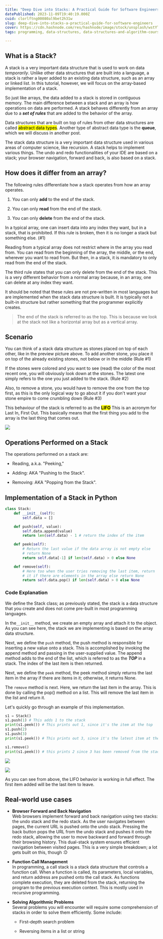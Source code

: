 ```yaml
---
title: "Deep Dive into Stacks: A Practical Guide for Software Engineers"
datePublished: 2023-11-09T19:40:19.000Z
cuid: clorlftng00080al9bet2h31w
slug: deep-dive-into-stacks-a-practical-guide-for-software-engineers
cover: https://cdn.hashnode.com/res/hashnode/image/stock/unsplash/wstYTyWtGac/upload/d1ae6fdfc834744111ba65a912501eb4.jpeg
tags: programming, data-structures, data-structures-and-algorithm-course

---
```


## What is a Stack?

A stack is a very important data structure that is used to work on data *temporarily*. Unlike other data structures that are built into a language, a stack is rather a layer added to an existing data structure, such as an array or linked list. In this tutorial, however, we will focus on the array-based implementation of a stack.

So just like arrays, the data added to a stack is stored in contiguous memory. The main difference between a stack and an array is how operations on data are performed. A stack behaves differently from an array due to a ***set of rules*** that are added to the behavior of the array.

Data structures that are built on top of rules from other data structures are called <mark>abstract data types</mark>. Another type of abstract data type is the **queue**, which we will discuss in another post.

The stack data structure is a very important data structure used in various areas of computer science, like recursion. A stack helps to implement various things. The undo and redo functionalities of your IDE are based on a stack; your browser navigation, forward and back, is also based on a stack.

## How does it differ from an array?

The following rules differentiate how a stack operates from how an array operates.

1. You can only **add** to the end of the stack.
    
2. You can only **read** from the end of the stack.
    
3. You can only **delete** from the end of the stack.
    

In a typical array, one can insert data into any index they want, but in a stack, that is prohibited. If this rule is broken, then it is no longer a stack but something else. (#1)

Reading from a typical array does not restrict where in the array you read from. You can read from the beginning of the array, the middle, or the end, wherever you want to read from. But then, in a stack, it is mandatory to only read from the end of the stack.

The third rule states that you can only delete from the end of the stack. This is a very different behavior from a normal array because, in an array, one can delete at any index they want.

It should be noted that these rules are not pre-written in most languages but are implemented when the stack data structure is built. It is typically not a built-in structure but rather something that the programmer explicitly creates.

> The end of the stack is referred to as the top. This is because we look at the stack not like a horizontal array but as a vertical array.

## Scenario

You can think of a stack data structure as stones placed on top of each other, like in the preview picture above. To add another stone, you place it on top of the already existing stones, not below or in the middle (Rule #1)

If the stones were colored and you want to see (read) the color of the most recent one, you will obviously look down at the stones. The latest one simply refers to the one you just added to the stack. (Rule #2)

Also, to remove a stone, you would have to remove the one from the top first, as this is the only logical way to go about it if you don't want your stone empire to come crumbling down (Rule #3)

This behaviour of the stack is referred to as the **<mark>LIFO</mark>** This is an acronym for Last In, First Out. This basically means that the first thing you add to the array is the last thing that comes out.

![](https://cdn.hashnode.com/res/hashnode/image/upload/v1699291262795/6659f108-28bf-4f32-9b53-12cf105a35f2.png)

## Operations Performed on a Stack

The operations performed on a stack are:

* Reading, a.k.a. "Peeking,"
    
* Adding: AKA "Pushing to the Stack".
    
* Removing: AKA "Popping from the Stack".
    

## Implementation of a Stack in Python

```python
class Stack:
    def __init__(self):
        self.data = []

    def push(self, value):
        self.data.append(value)
        return len(self.data) - 1 # return the index of the item

    def peek(self):
        # Return the last value if the data array is not empty else
        # return None
        return self.data[-1] if len(self.data) > 0 else None

    def remove(self):
        # Here too when the user tries removing the last item, return
        # it if there are elements in the array else return None
        return self.data.pop() if len(self.data) > 0 else None
```

### Code Explanation

We define the Stack class; as previously stated, the stack is a data structure that you create and does not come pre-built in most programming languages.

In the`__init__` method, we create an empty array and attach it to the object. As you can see here, the stack we are implementing is based on the array data structure.

Next, we define the `push` method, the push method is responsible for inserting a new value onto a stack. This is accomplished by invoking the append method and passing in the user-supplied value. The append method adds to the end of the list, which is referred to as the ***TOP*** in a stack. The index of the last item is then returned.

Next, we define the `peek` method, the peek method simply returns the last item in the array if there are items in it; otherwise, it returns None.

The `remove` method is next. Here, we return the last item in the array. This is done by calling the pop() method on a list. This will remove the last item in the list and return it.

Let's quickly go through an example of this implementation.

```python
s1 = Stack()
s1.push(1) # This adds 1 to the stack
print(s1.peek()) # This prints out 1, since it's the item at the top
s1.push(2)
s1.push(3)
print(s1.peek()) # This prints out 3, since it's the latest item at the top

s1.remove()
print(s1.peek()) # this prints 2 since 3 has been removed from the stack
```

![](https://cdn.hashnode.com/res/hashnode/image/upload/v1699292885137/046bfb6d-0dd8-4f50-a38c-ba3c7a1912f5.png)

![](https://cdn.hashnode.com/res/hashnode/image/upload/v1699293075698/604b1ac7-5d21-4d7e-b783-99569e389795.png)

As you can see from above, the LIFO behavior is working in full effect. The first item added will be the last item to leave.

## Real-world use cases

* **Browser Forward and Back Navigation**  
    Web browsers implement forward and back navigation using two stacks: the undo stack and the redo stack. As the user navigates between pages, the current URL is pushed onto the undo stack. Pressing the back button pops the URL from the undo stack and pushes it onto the redo stack, allowing the user to move backward and forward through their browsing history. This dual-stack system ensures efficient navigation between visited pages. This is a very simple breakdown; a lot gets built on this, though :D
    
* **Function Call Management**  
    In programming, a call stack is a stack data structure that controls a function call. When a function is called, its parameters, local variables, and return address are pushed onto the call stack. As functions complete execution, they are deleted from the stack, returning the program to the previous execution context. This is mostly used in recursive programming.
    
* **Solving Algorithmic Problems**  
    Several problems you will encounter will require some comprehension of stacks in order to solve them efficiently. Some include:
    
    * First-depth search problem
        
    * Reversing items in a list or string